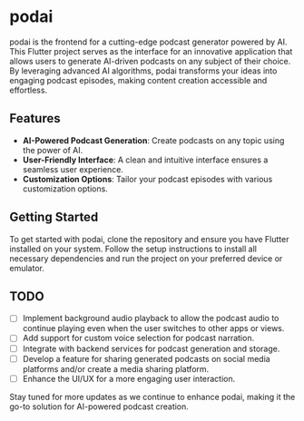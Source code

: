 # podai

podai is the frontend for a cutting-edge podcast generator powered by AI. This Flutter project serves as the interface for an innovative application that allows users to generate AI-driven podcasts on any subject of their choice. By leveraging advanced AI algorithms, podai transforms your ideas into engaging podcast episodes, making content creation accessible and effortless.

## Features

- **AI-Powered Podcast Generation**: Create podcasts on any topic using the power of AI.
- **User-Friendly Interface**: A clean and intuitive interface ensures a seamless user experience.
- **Customization Options**: Tailor your podcast episodes with various customization options.

## Getting Started

To get started with podai, clone the repository and ensure you have Flutter installed on your system. Follow the setup instructions to install all necessary dependencies and run the project on your preferred device or emulator.

## TODO

- [ ] Implement background audio playback to allow the podcast audio to continue playing even when the user switches to other apps or views.
- [ ] Add support for custom voice selection for podcast narration.
- [ ] Integrate with backend services for podcast generation and storage.
- [ ] Develop a feature for sharing generated podcasts on social media platforms and/or create a media sharing platform.
- [ ] Enhance the UI/UX for a more engaging user interaction.

Stay tuned for more updates as we continue to enhance podai, making it the go-to solution for AI-powered podcast creation.
